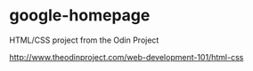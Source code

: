 # google-homepage

HTML/CSS project from the Odin Project

http://www.theodinproject.com/web-development-101/html-css
